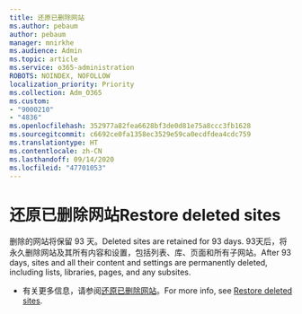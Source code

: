 ```yaml
---
title: 还原已删除网站
ms.author: pebaum
author: pebaum
manager: mnirkhe
ms.audience: Admin
ms.topic: article
ms.service: o365-administration
ROBOTS: NOINDEX, NOFOLLOW
localization_priority: Priority
ms.collection: Adm_O365
ms.custom:
- "9000210"
- "4836"
ms.openlocfilehash: 352977a82fea6628bf3de0d81e75a8ccc3fb1628
ms.sourcegitcommit: c6692ce0fa1358ec3529e59ca0ecdfdea4cdc759
ms.translationtype: HT
ms.contentlocale: zh-CN
ms.lasthandoff: 09/14/2020
ms.locfileid: "47701053"
---
```

# <a name="restore-deleted-sites"></a><span data-ttu-id="d4ffd-102">还原已删除网站</span><span class="sxs-lookup"><span data-stu-id="d4ffd-102">Restore deleted sites</span></span>

<span data-ttu-id="d4ffd-103">删除的网站将保留 93 天。</span><span class="sxs-lookup"><span data-stu-id="d4ffd-103">Deleted sites are retained for 93 days.</span></span> <span data-ttu-id="d4ffd-104">93天后，将永久删除网站及其所有内容和设置，包括列表、库、页面和所有子网站。</span><span class="sxs-lookup"><span data-stu-id="d4ffd-104">After 93 days, sites and all their content and settings are permanently deleted, including lists, libraries, pages, and any subsites.</span></span>

- <span data-ttu-id="d4ffd-105">有关更多信息，请参阅[还原已删除网站](https://docs.microsoft.com/sharepoint/restore-deleted-site-collection)。</span><span class="sxs-lookup"><span data-stu-id="d4ffd-105">For more info, see [Restore deleted sites](https://docs.microsoft.com/sharepoint/restore-deleted-site-collection).</span></span>
